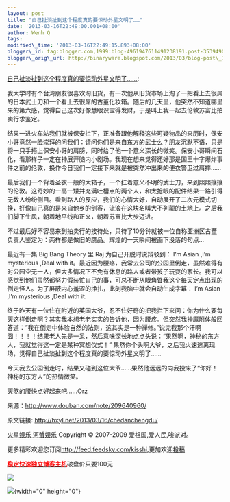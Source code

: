 ```yaml
--- 
layout: post 
title: "自己扯淡扯到这个程度真的要惊动外星文明了……"
date: '2013-03-16T22:49:00.001+08:00' 
author: Wenh Q
tags:
modified\_time: '2013-03-16T22:49:15.893+08:00' 
blogger\_id: tag:blogger.com,1999:blog-4961947611491238191.post-3539490220736733441
blogger\_orig\_url: http://binaryware.blogspot.com/2013/03/blog-post\_16.html
---
```

[自己扯淡扯到这个程度真的要惊动外星文明了……](http://hxyl.net/2013/03/16/chedanchengdu/):

我大学时有个台湾朋友很喜欢淘旧货，有一次他从旧货市场上淘了一把看上去很屌的日本武士刀和一个看上去很屌的古董化妆箱。随后的几天里，他突然不知道哪里来的第六感，觉得自己这次好像慧眼识宝得发财，于是叫上我一起去伦敦苏富比拍卖行求鉴定。

结果一进火车站我们就被保安拦下，正准备跟他解释这些可疑物品的来历时，保安小哥竟然一脸崇拜的问我们：请问你们是来自东方的武士么？朋友沉默不语，只是将一只手搭上保安小哥的肩膀，同时给了他一个意义深长的微笑。保安小哥瞬间石化，看那样子一定在神展开脑内小剧场。我现在想来觉得还好那是国王十字爆炸事件之前的伦敦，换作今日我们一定接下来就是被突然冲出来的便衣警卫过肩摔……

最后我们一个背着圣衣一般的大箱子，一个扛着意义不明的武士刀，来到熙熙攘攘的伦敦。这奇妙的一高一矮并充满吐槽点的两个人，和太抢眼的配件结果一路引得无数人纷纷侧目。看到路人的反应，我们的心情大好，自动展开了二次元模式切换，好像自己真的是来自他乡的剑客，流浪在这块名叫大不列颠的土地上。之后我们脚下生风，朝着地平线和正义，朝着苏富比大步迈进。

不过最后好不容易来到拍卖行的接待处，只待了10分钟就被一位自称亚洲区古董负责人鉴定为：两样都是做旧的赝品。辉煌的一天瞬间被画下没落的句点…

最近有一集 Big Bang Theory 里 Raj 为自己开脱时说辩驳到： I’m Asian ,I’m
mysterious ,Deal with
it。最近因为腰疼，我常去公司的公园里倒走，虽然难得有时公园空无一人，但大多情况下不免有休息的路人或者带孩子玩耍的家长。我可以感觉到他们虽然都努力假装忙自己的事，可总不断从眼角瞥我这个每天定点出现的倒走怪人。为了屏蔽内心羞涩的挣扎，此刻我脑中就会自动生成字幕：
I’m Asian ,I’m mysterious ,Deal with it.

终于昨天有一位住在附近的英国大爷，忍不住好奇的把我拦下来问：你为什么要每天这样倒走啊？其实我本想老老实实的告诉他，因为腰疼。但突然我神魔附体般回答道：”我在倒走中体验自然的法则，这其实是一种禅修。”说完我那个汗啊囧！！！！结果老人先是一呆，然后意味深长地点点头说：“果然啊，神秘的东方人，我就觉得这一定是某种冥想仪式！”
果然你个头啊大爷，之后我火速逃离现场，觉得自己扯淡扯到这个程度真的要惊动外星文明了……

今天我去公园倒走时，结果又碰到这位大爷……果然他远远的向我投来了“你好！神秘的东方人”的热情微笑。

天煞的腰快点好起来吧……Orz

来源：http://www.douban.com/note/209640960/

原文链接: <http://hxyl.net/2013/03/16/chedanchengdu/>



[火星娱乐 河蟹娱乐](http://hxyl.net/) Copyright © 2007-2009
爱祖国,爱人民,唉派对。



更多精彩欢迎您订阅<http://feed.feedsky.com/kisshi>,更加欢迎[投稿](http://hxyl.net/delivery/)

[**<span
style="color: red;">稳定快速独立博客主机</span>**](http://www.gegehost.com/)破盘价只要100元

![](http://img.tongji.linezing.com/922164/tongji.gif)

![](http://www1.feedsky.com/t1/722986382/kisshi/feedsky/s.gif?r=http://hxyl.net/2013/03/16/chedanchengdu/){width="0"
height="0"}
